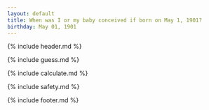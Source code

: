 ```yaml
---
layout: default
title: When was I or my baby conceived if born on May 1, 1901?
birthday: May 01, 1901
---
```


{% include header.md %}

{% include guess.md %}

{% include calculate.md %}

{% include safety.md %}

{% include footer.md %}



